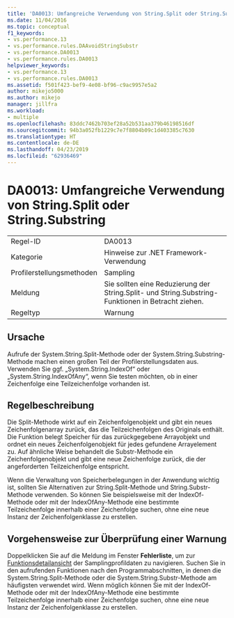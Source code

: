 ```yaml
---
title: 'DA0013: Umfangreiche Verwendung von String.Split oder String.Substring | Microsoft-Dokumentation'
ms.date: 11/04/2016
ms.topic: conceptual
f1_keywords:
- vs.performance.13
- vs.performance.rules.DAAvoidStringSubstr
- vs.performance.DA0013
- vs.performance.rules.DA0013
helpviewer_keywords:
- vs.performance.13
- vs.performance.rules.DA0013
ms.assetid: f501f423-bef9-4e08-bf96-c9ac9957e5a2
author: mikejo5000
ms.author: mikejo
manager: jillfra
ms.workload:
- multiple
ms.openlocfilehash: 83ddc7462b703ef28a52b531aa379b46198516df
ms.sourcegitcommit: 94b3a052fb1229c7e7f8804b09c1d403385c7630
ms.translationtype: HT
ms.contentlocale: de-DE
ms.lasthandoff: 04/23/2019
ms.locfileid: "62936469"
---
```

# <a name="da0013-high-usage-of-stringsplit-or-stringsubstring"></a>DA0013: Umfangreiche Verwendung von String.Split oder String.Substring

|||
|-|-|
|Regel-ID|DA0013|
|Kategorie|Hinweise zur .NET Framework-Verwendung|
|Profilerstellungsmethoden|Sampling|
|Meldung|Sie sollten eine Reduzierung der String.Split- und String.Substring-Funktionen in Betracht ziehen.|
|Regeltyp|Warnung|

## <a name="cause"></a>Ursache
 Aufrufe der System.String.Split-Methode oder der System.String.Substring-Methode machen einen großen Teil der Profilerstellungsdaten aus. Verwenden Sie ggf. „System.String.IndexOf“ oder „System.String.IndexOfAny“, wenn Sie testen möchten, ob in einer Zeichenfolge eine Teilzeichenfolge vorhanden ist.

## <a name="rule-description"></a>Regelbeschreibung
 Die Split-Methode wirkt auf ein Zeichenfolgenobjekt und gibt ein neues Zeichenfolgenarray zurück, das die Teilzeichenfolgen des Originals enthält. Die Funktion belegt Speicher für das zurückgegebene Arrayobjekt und ordnet ein neues Zeichenfolgenobjekt für jedes gefundene Arrayelement zu. Auf ähnliche Weise behandelt die Substr-Methode ein Zeichenfolgenobjekt und gibt eine neue Zeichenfolge zurück, die der angeforderten Teilzeichenfolge entspricht.

 Wenn die Verwaltung von Speicherbelegungen in der Anwendung wichtig ist, sollten Sie Alternativen zur String.Split-Methode und String.Substr-Methode verwenden. So können Sie beispielsweise mit der IndexOf-Methode oder mit der IndexOfAny-Methode eine bestimmte Teilzeichenfolge innerhalb einer Zeichenfolge suchen, ohne eine neue Instanz der Zeichenfolgenklasse zu erstellen.

## <a name="how-to-investigate-a-warning"></a>Vorgehensweise zur Überprüfung einer Warnung
 Doppelklicken Sie auf die Meldung im Fenster **Fehlerliste**, um zur [Funktionsdetailansicht](../profiling/function-details-view.md) der Samplingprofildaten zu navigieren. Suchen Sie in den aufrufenden Funktionen nach den Programmabschnitten, in denen die System.String.Split-Methode oder die System.String.Substr-Methode am häufigsten verwendet wird. Wenn möglich können Sie mit der IndexOf-Methode oder mit der IndexOfAny-Methode eine bestimmte Teilzeichenfolge innerhalb einer Zeichenfolge suchen, ohne eine neue Instanz der Zeichenfolgenklasse zu erstellen.